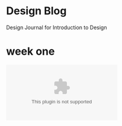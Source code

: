 Design Blog
======

Design Journal for Introduction to Design


week one
======
![alergy.ai](alergy.ai)
